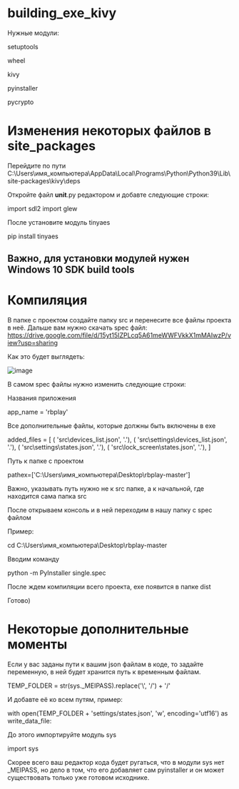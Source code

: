 # building_exe_kivy
Нужные модули:

setuptools

wheel

kivy

pyinstaller

pycrypto
# Изменения некоторых файлов в site_packages
Перейдите по пути C:\Users\имя_компьютера\AppData\Local\Programs\Python\Python39\Lib\site-packages\kivy\deps

Откройте файл __unit__.py редактором и добавте следующие строки:

import sdl2
import glew

После установите модуль tinyaes

pip install tinyaes
## Важно, для установки модулей нужен Windows 10 SDK build tools

# Компиляция
В папке с проектом создайте папку src и перенесите все файлы проекта в неё.
Дальше вам нужно скачать spec файл: https://drive.google.com/file/d/15yt15IZPLcq5A61meWWFVkkX1mMAIwzP/view?usp=sharing

Как это будет выглядеть:

![image](https://user-images.githubusercontent.com/63918733/132127147-18f262f0-bce3-4865-a8c2-c2c708037b93.png)


В самом spec файлы нужно изменить следующие строки:

Названия приложения

app_name = 'rbplay'

Все дополнительные файлы, которые должны быть включены в exe

added_files = [
         ( 'src\\devices_list.json', '.'),
         ( 'src\\settings\\devices_list.json', '.'),
         ( 'src\\settings\\states.json', '.'),
         ( 'src\\lock_screen\\states.json', '.'),
         ] 
         
Путь к папке с проектом

pathex=['C:\\Users\\имя_компьютера\\Desktop\\rbplay-master']

Важно, указывать путь нужно не к src папке, а к начальной, где находится сама папка src

После открываем консоль и в ней переходим в нашу папку с spec файлом

Пример:

cd C:\\Users\\имя_компьютера\\Desktop\\rbplay-master

Вводим команду

python -m PyInstaller single.spec

После ждем компиляции всего проекта, exe появится в папке dist

Готово)
# Некоторые дополнительные моменты
Если у вас заданы пути к вашим json файлам в коде, то задайте переменную, в ней будет хранится путь к временным файлам.

TEMP_FOLDER = str(sys._MEIPASS).replace('\\', '/') + '/'

И добавте её ко всем путям, пример:

with open(TEMP_FOLDER + 'settings/states.json', 'w', encoding='utf16') as write_data_file:

До этого импортируйте модуль sys

import sys

Скорее всего ваш редактор кода будет ругаться, что в модули sys нет _MEIPASS, но дело в том, что его добавляет сам pyinstaller и он может существовать только уже готовом исходнике.
